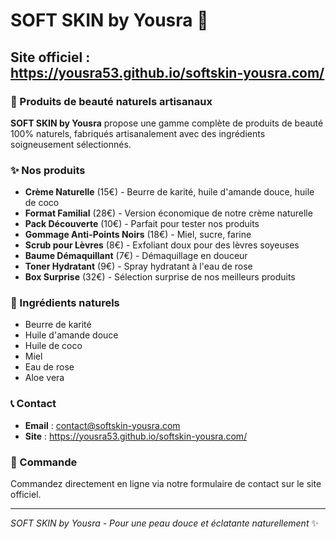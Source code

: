 # SOFT SKIN by Yousra 🌸

## Site officiel : https://yousra53.github.io/softskin-yousra.com/

### 🧴 Produits de beauté naturels artisanaux

**SOFT SKIN by Yousra** propose une gamme complète de produits de beauté 100% naturels, fabriqués artisanalement avec des ingrédients soigneusement sélectionnés.

### ✨ Nos produits

- **Crème Naturelle** (15€) - Beurre de karité, huile d'amande douce, huile de coco
- **Format Familial** (28€) - Version économique de notre crème naturelle
- **Pack Découverte** (10€) - Parfait pour tester nos produits
- **Gommage Anti-Points Noirs** (18€) - Miel, sucre, farine
- **Scrub pour Lèvres** (8€) - Exfoliant doux pour des lèvres soyeuses
- **Baume Démaquillant** (7€) - Démaquillage en douceur
- **Toner Hydratant** (9€) - Spray hydratant à l'eau de rose
- **Box Surprise** (32€) - Sélection surprise de nos meilleurs produits

### 🌿 Ingrédients naturels

- Beurre de karité
- Huile d'amande douce
- Huile de coco
- Miel
- Eau de rose
- Aloe vera

### 📞 Contact

- **Email** : contact@softskin-yousra.com
- **Site** : https://yousra53.github.io/softskin-yousra.com/

### 🛒 Commande

Commandez directement en ligne via notre formulaire de contact sur le site officiel.

---

*SOFT SKIN by Yousra - Pour une peau douce et éclatante naturellement* ✨
